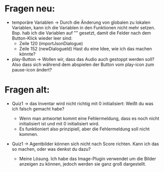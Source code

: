 # Fragen neu:
- temporäre Variablen -> Durch die Änderung von globalen zu lokalen Variablen, kann ich die Variablen in den Funktionen nicht mehr setzen. Bsp. hab ich die Variablen auf "" gesetzt, damit die Felder nach dem Button-Klick wieder leer sind:
   - Zeile 120 (importJsonDialogue)
   - Zeile 152 (newDialogueId)
  Hast du eine Idee, wie ich das machen könnte?
- play-Button -> Wollen wir, dass das Audio auch gestoppt werden soll? Also dass sich während dem abspielen der Button vom play-icon zum pause-icon ändert?

# Fragen alt:
-  Quiz1 -> das Inventar wird nicht richtig mit 0 initialisiert: Weißt du was ich falsch gemacht habe?
   -  Wenn man antwortet kommt eine Fehlermeldung, dass es noch nicht initialisiert ist und mit 0 initialisiert wird.
   -  Es funktioniert also prinzipiell, aber die Fehlermeldung soll nicht kommen.
   
-  Quiz1 -> Agentbilder können sich nicht nach Score richten. Kann ich das so machen, oder was denkst du dazu?
   -  Meine Lösung. Ich habe das Image-Plugin verwendet um die Bilder anzeigen zu können, jedoch werden sie ganz groß dargestellt.
   
   
